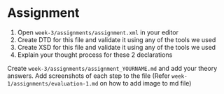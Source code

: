 # Assignment

1. Open `week-3/assignments/assignment.xml` in your editor
2. Create DTD for this file and validate it using any of the tools we used
3. Create XSD for this file and validate it using any of the tools we used
4. Explain your thought process for these 2 declarations

Create `week-3/assignments/assignment_YOURNAME.md` and add your theory answers. Add screenshots of each step to the file (Refer `week-1/assignments/evaluation-1.md` on how to add image to md file)

